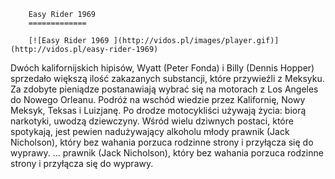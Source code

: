 
        Easy Rider 1969 
        =============
        
        [![Easy Rider 1969 ](http://vidos.pl/images/player.gif)](http://vidos.pl/easy-rider-1969)
        
        
 Dwóch kalifornijskich hipisów, Wyatt (Peter Fonda) i Billy (Dennis Hopper) sprzedało większą ilość zakazanych substancji, które przywieźli z Meksyku. Za zdobyte pieniądze postanawiają wybrać się na motorach z Los Angeles do Nowego Orleanu. Podróż na wschód wiedzie przez Kalifornię, Nowy Meksyk, Teksas i Luizjanę. Po drodze motocykliści używają życia: biorą narkotyki, uwodzą dziewczyny. Wśród wielu dziwnych postaci, które spotykają, jest pewien nadużywający alkoholu młody prawnik (Jack Nicholson), który bez wahania porzuca rodzinne strony i przyłącza się do wyprawy.   ... prawnik (Jack Nicholson), który bez wahania porzuca rodzinne strony i przyłącza się do wyprawy.
    
